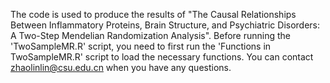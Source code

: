 The code is used to produce the results of "The Causal Relationships Between Inflammatory Proteins, Brain Structure, and Psychiatric Disorders: A Two-Step Mendelian Randomization Analysis". 
Before running the 'TwoSampleMR.R' script, you need to first run the 'Functions in TwoSampleMR.R' script to load the necessary functions.
You can contact zhaolinlin@csu.edu.cn when you have any questions.
